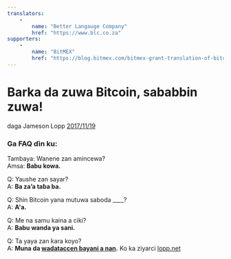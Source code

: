 ```yaml
---
translators: 
    - 
        name: "Better Langauge Company"
        href: "https://www.blc.co.za"
supporters: 
    - 
        name: "BitMEX"
        href: "https://blog.bitmex.com/bitmex-grant-translation-of-bitcoin-content-into-african-languages/"
---
```

# Barka da zuwa Bitcoin, sababbin zuwa!

daga Jameson Lopp [2017/11/19](https://twitter.com/lopp/status/932350908461133825)

<LanguageDropdown/>

### Ga FAQ ɗin ku:

Tambaya: Wanene zan amincewa?  
Amsa: **Babu kowa.**

Q: Yaushe zan sayar?  
A: **Ba za’a taɓa ba.**

Q: Shin Bitcoin yana mutuwa saboda ____?  
A: **A&#39;a.**

Q: Me na samu kaina a ciki?  
A: **Babu wanda ya sani.**


Q: Ta yaya zan ƙara koyo?  
A: **Muna da [wadataccen bayani a nan](/nga/ha/translations/).** Ko ka ziyarci [lopp.net](https://www.lopp.net/bitcoin-information.html)
